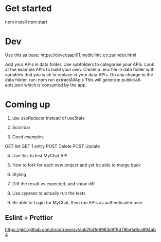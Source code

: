 # Get started

npm install
npm start

# Dev

Use this as base:
https://devecaapi01.mediclinic.co.za/index.html

Add your APIs in data folder.
Use subfolders to categorise your APIs.
Look at the example APIs to build your own.
Create a .env file in data folder with variables that you wish to replace in your data APIs.
On any change to the data folder, run:
npm run extractAllApis
This will generate public/all-apis.json which is consumed by the app.

# Coming up

1. use useReducer instead of useState

2. Scrollbar

3. Good examples

GET list
GET 1 entry
POST Delete
POST Update

4. Use this to test MyChat API

5. How to fork for each new project and yet be able to merge back

6. Styling

7. Diff the result vs expected, and show diff

8. Use cypress to actually run the tests

9. Be able to Login for MyChat, then run APIs as authenticated user

## Eslint + Prettier

https://gist.github.com/bradtraversy/aab26d1e8983d9f8d79be1a9ca894ab4
